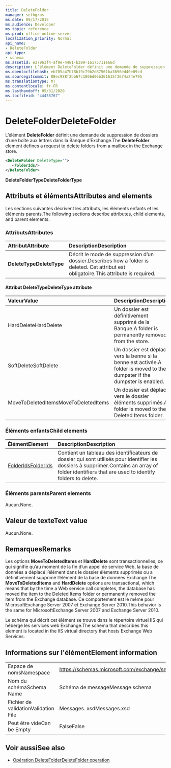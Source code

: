 ```yaml
---
title: DeleteFolder
manager: sethgros
ms.date: 09/17/2015
ms.audience: Developer
ms.topic: reference
ms.prod: office-online-server
localization_priority: Normal
api_name:
- DeleteFolder
api_type:
- schema
ms.assetid: e37963f4-af9e-4481-b389-16175711e66d
description: L’élément DeleteFolder définit une demande de suppression de dossiers d’une boîte aux lettres dans la Banque d’Exchange.
ms.openlocfilehash: eb705a47b78b19c79b2e87561ba3696ed40e09cd
ms.sourcegitcommit: 88ec988f2bb67c1866d06b361615f3674a24e795
ms.translationtype: MT
ms.contentlocale: fr-FR
ms.lasthandoff: 05/31/2020
ms.locfileid: "44458767"
---
```

# <a name="deletefolder"></a><span data-ttu-id="735bf-103">DeleteFolder</span><span class="sxs-lookup"><span data-stu-id="735bf-103">DeleteFolder</span></span>

<span data-ttu-id="735bf-104">L’élément **DeleteFolder** définit une demande de suppression de dossiers d’une boîte aux lettres dans la Banque d’Exchange.</span><span class="sxs-lookup"><span data-stu-id="735bf-104">The **DeleteFolder** element defines a request to delete folders from a mailbox in the Exchange store.</span></span> 
  
```XML
<DeleteFolder DeleteType="">
   <FolderIds/>
</DeleteFolder>
```

 <span data-ttu-id="735bf-105">**DeleteFolderType**</span><span class="sxs-lookup"><span data-stu-id="735bf-105">**DeleteFolderType**</span></span>
## <a name="attributes-and-elements"></a><span data-ttu-id="735bf-106">Attributs et éléments</span><span class="sxs-lookup"><span data-stu-id="735bf-106">Attributes and elements</span></span>

<span data-ttu-id="735bf-107">Les sections suivantes décrivent les attributs, les éléments enfants et les éléments parents.</span><span class="sxs-lookup"><span data-stu-id="735bf-107">The following sections describe attributes, child elements, and parent elements.</span></span>
  
### <a name="attributes"></a><span data-ttu-id="735bf-108">Attributs</span><span class="sxs-lookup"><span data-stu-id="735bf-108">Attributes</span></span>

|<span data-ttu-id="735bf-109">**Attribut**</span><span class="sxs-lookup"><span data-stu-id="735bf-109">**Attribute**</span></span>|<span data-ttu-id="735bf-110">**Description**</span><span class="sxs-lookup"><span data-stu-id="735bf-110">**Description**</span></span>|
|:-----|:-----|
|<span data-ttu-id="735bf-111">**DeleteType**</span><span class="sxs-lookup"><span data-stu-id="735bf-111">**DeleteType**</span></span> <br/> |<span data-ttu-id="735bf-112">Décrit le mode de suppression d’un dossier.</span><span class="sxs-lookup"><span data-stu-id="735bf-112">Describes how a folder is deleted.</span></span> <span data-ttu-id="735bf-113">Cet attribut est obligatoire.</span><span class="sxs-lookup"><span data-stu-id="735bf-113">This attribute is required.</span></span>  <br/> |
   
#### <a name="deletetype-attribute"></a><span data-ttu-id="735bf-114">Attribut DeleteType</span><span class="sxs-lookup"><span data-stu-id="735bf-114">DeleteType attribute</span></span>

|<span data-ttu-id="735bf-115">**Valeur**</span><span class="sxs-lookup"><span data-stu-id="735bf-115">**Value**</span></span>|<span data-ttu-id="735bf-116">**Description**</span><span class="sxs-lookup"><span data-stu-id="735bf-116">**Description**</span></span>|
|:-----|:-----|
|<span data-ttu-id="735bf-117">HardDelete</span><span class="sxs-lookup"><span data-stu-id="735bf-117">HardDelete</span></span>  <br/> |<span data-ttu-id="735bf-118">Un dossier est définitivement supprimé de la Banque.</span><span class="sxs-lookup"><span data-stu-id="735bf-118">A folder is permanently removed from the store.</span></span>  <br/> |
|<span data-ttu-id="735bf-119">SoftDelete</span><span class="sxs-lookup"><span data-stu-id="735bf-119">SoftDelete</span></span>  <br/> |<span data-ttu-id="735bf-120">Un dossier est déplacé vers la benne si la benne est activée.</span><span class="sxs-lookup"><span data-stu-id="735bf-120">A folder is moved to the dumpster if the dumpster is enabled.</span></span>  <br/> |
|<span data-ttu-id="735bf-121">MoveToDeletedItems</span><span class="sxs-lookup"><span data-stu-id="735bf-121">MoveToDeletedItems</span></span>  <br/> |<span data-ttu-id="735bf-122">Un dossier est déplacé vers le dossier éléments supprimés.</span><span class="sxs-lookup"><span data-stu-id="735bf-122">A folder is moved to the Deleted Items folder.</span></span>  <br/> |
   
### <a name="child-elements"></a><span data-ttu-id="735bf-123">Éléments enfants</span><span class="sxs-lookup"><span data-stu-id="735bf-123">Child elements</span></span>

|<span data-ttu-id="735bf-124">**Élément**</span><span class="sxs-lookup"><span data-stu-id="735bf-124">**Element**</span></span>|<span data-ttu-id="735bf-125">**Description**</span><span class="sxs-lookup"><span data-stu-id="735bf-125">**Description**</span></span>|
|:-----|:-----|
|[<span data-ttu-id="735bf-126">FolderIds</span><span class="sxs-lookup"><span data-stu-id="735bf-126">FolderIds</span></span>](folderids.md) <br/> |<span data-ttu-id="735bf-127">Contient un tableau des identificateurs de dossier qui sont utilisés pour identifier les dossiers à supprimer.</span><span class="sxs-lookup"><span data-stu-id="735bf-127">Contains an array of folder identifiers that are used to identify folders to delete.</span></span>  <br/> |
   
### <a name="parent-elements"></a><span data-ttu-id="735bf-128">Éléments parents</span><span class="sxs-lookup"><span data-stu-id="735bf-128">Parent elements</span></span>

<span data-ttu-id="735bf-129">Aucun.</span><span class="sxs-lookup"><span data-stu-id="735bf-129">None.</span></span>
  
## <a name="text-value"></a><span data-ttu-id="735bf-130">Valeur de texte</span><span class="sxs-lookup"><span data-stu-id="735bf-130">Text value</span></span>

<span data-ttu-id="735bf-131">Aucun.</span><span class="sxs-lookup"><span data-stu-id="735bf-131">None.</span></span>
  
## <a name="remarks"></a><span data-ttu-id="735bf-132">Remarques</span><span class="sxs-lookup"><span data-stu-id="735bf-132">Remarks</span></span>

<span data-ttu-id="735bf-133">Les options **MoveToDeletedItems** et **HardDelete** sont transactionnelles, ce qui signifie qu’au moment de la fin d’un appel de service Web, la base de données a déplacé l’élément dans le dossier éléments supprimés ou a définitivement supprimé l’élément de la base de données Exchange.</span><span class="sxs-lookup"><span data-stu-id="735bf-133">The **MoveToDeletedItems** and **HardDelete** options are transactional, which means that by the time a Web service call completes, the database has moved the item to the Deleted Items folder or permanently removed the item from the Exchange database.</span></span> <span data-ttu-id="735bf-134">Ce comportement est le même pour MicrosoftExchange Server 2007 et Exchange Server 2010.</span><span class="sxs-lookup"><span data-stu-id="735bf-134">This behavior is the same for MicrosoftExchange Server 2007 and Exchange Server 2010.</span></span> 
  
<span data-ttu-id="735bf-135">Le schéma qui décrit cet élément se trouve dans le répertoire virtuel IIS qui héberge les services web Exchange.</span><span class="sxs-lookup"><span data-stu-id="735bf-135">The schema that describes this element is located in the IIS virtual directory that hosts Exchange Web Services.</span></span>
  
## <a name="element-information"></a><span data-ttu-id="735bf-136">Informations sur l'élément</span><span class="sxs-lookup"><span data-stu-id="735bf-136">Element information</span></span>

|||
|:-----|:-----|
|<span data-ttu-id="735bf-137">Espace de noms</span><span class="sxs-lookup"><span data-stu-id="735bf-137">Namespace</span></span>  <br/> |https://schemas.microsoft.com/exchange/services/2006/messages  <br/> |
|<span data-ttu-id="735bf-138">Nom du schéma</span><span class="sxs-lookup"><span data-stu-id="735bf-138">Schema Name</span></span>  <br/> |<span data-ttu-id="735bf-139">Schéma de message</span><span class="sxs-lookup"><span data-stu-id="735bf-139">Message schema</span></span>  <br/> |
|<span data-ttu-id="735bf-140">Fichier de validation</span><span class="sxs-lookup"><span data-stu-id="735bf-140">Validation File</span></span>  <br/> |<span data-ttu-id="735bf-141">Messages. xsd</span><span class="sxs-lookup"><span data-stu-id="735bf-141">Messages.xsd</span></span>  <br/> |
|<span data-ttu-id="735bf-142">Peut être vide</span><span class="sxs-lookup"><span data-stu-id="735bf-142">Can be Empty</span></span>  <br/> |<span data-ttu-id="735bf-143">False</span><span class="sxs-lookup"><span data-stu-id="735bf-143">False</span></span>  <br/> |
   
## <a name="see-also"></a><span data-ttu-id="735bf-144">Voir aussi</span><span class="sxs-lookup"><span data-stu-id="735bf-144">See also</span></span>

- [<span data-ttu-id="735bf-145">Opération DeleteFolder</span><span class="sxs-lookup"><span data-stu-id="735bf-145">DeleteFolder operation</span></span>](deletefolder-operation.md)

